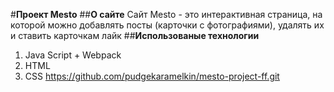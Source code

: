 #**Проект Mesto**
##**О сайте**
Сайт Mesto - это интерактивная страница, на которой можно добавлять посты (карточки с фотографиями), удалять их и ставить карточкам лайк
##**Использованые технологии**
1. Java Script + Webpack
2. HTML 
3. CSS
https://github.com/pudgekaramelkin/mesto-project-ff.git
